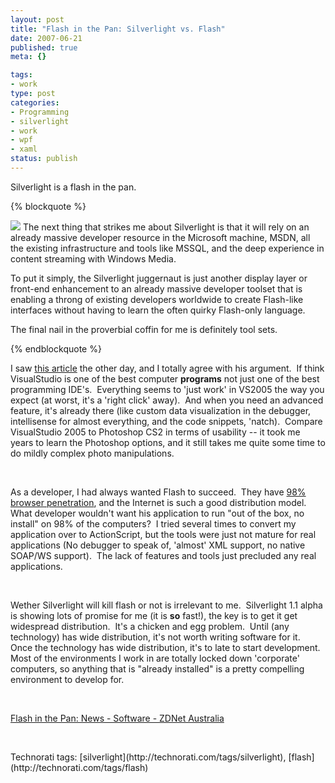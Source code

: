 ```yaml
--- 
layout: post
title: "Flash in the Pan: Silverlight vs. Flash"
date: 2007-06-21
published: true
meta: {}

tags: 
- work
type: post
categories: 
- Programming
- silverlight
- work
- wpf
- xaml
status: publish
---
```

Silverlight is a flash in the pan.

{% blockquote %} 

![](http://media.eick.us/2011/05/539470453_f88f3934e2_o.png) The next thing that strikes me about Silverlight is that it will rely on an already massive developer resource in the Microsoft machine, MSDN, all the existing infrastructure and tools like MSSQL, and the deep experience in content streaming with Windows Media.  



To put it simply, the Silverlight juggernaut is just another display layer or front-end enhancement to an already massive developer toolset that is enabling a throng of existing developers worldwide to create Flash-like interfaces without having to learn the often quirky Flash-only language.  



The final nail in the proverbial coffin for me is definitely tool sets. 

{% endblockquote %} 

I saw [this article](http://www.zdnet.com.au/news/software/soa/Flash-in-the-Pan/0,130061733,339278335,00.htm) the other day, and I totally agree with his argument.  If think VisualStudio is one of the best computer **programs** not just one of the best programming IDE's.  Everything seems to 'just work' in VS2005 the way you expect (at worst, it's a 'right click' away).  And when you need an advanced feature, it's already there (like custom data visualization in the debugger, intellisense for almost everything, and the code snippets, 'natch).  Compare VisualStudio 2005 to Photoshop CS2 in terms of usability -- it took me years to learn the Photoshop options, and it still takes me quite some time to do mildly complex photo manipulations.

 

 

 

As a developer, I had always wanted Flash to succeed.  They have [98% browser penetration](http://www.adobe.com/products/player_census/flashplayer/version_penetration.html), and the Internet is such a good distribution model.  What developer wouldn't want his application to run "out of the box, no install" on 98% of the computers?  I tried several times to convert my application over to ActionScript, but the tools were just not mature for real applications (No debugger to speak of, 'almost' XML support, no native SOAP/WS support).  The lack of features and tools just precluded any real applications.

 

 

 

Wether Silverlight will kill flash or not is irrelevant to me.  Silverlight 1.1 alpha is showing lots of promise for me (it is **so** fast!), the key is to get it get widespread distribution.  It's a chicken and egg problem.  Until (any technology) has wide distribution, it's not worth writing software for it.  Once the technology has wide distribution, it's to late to start development.  Most of the environments I work in are totally locked down 'corporate' computers, so anything that is "already installed" is a pretty compelling environment to develop for.

 

 

 

[Flash in the Pan: News - Software - ZDNet Australia](http://www.zdnet.com.au/news/software/soa/Flash-in-the-Pan/0,130061733,339278335,00.htm) 

 

 

 <div class="wlWriterSmartContent" style="padding-right: 0px;padding-left: 0px;padding-bottom: 0px;margin: 0px;padding-top: 0px">Technorati tags: [silverlight](http://technorati.com/tags/silverlight), [flash](http://technorati.com/tags/flash)</div>
